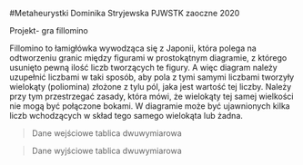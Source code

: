 #Metaheurystki
Dominika Stryjewska
PJWSTK zaoczne 2020

Projekt- gra fillomino

Fillomino to łamigłówka wywodząca się z Japonii, która polega na odtworzeniu granic między figurami w prostokątnym diagramie, z którego usunięto pewną ilość liczb tworzących te figury. A więc diagram należy uzupełnić liczbami w taki sposób, aby pola z tymi samymi liczbami tworzyły wielokąty (poliomina) złożone z tylu pól, jaka jest wartość tej liczby. Należy przy tym przestrzegać zasady, która mówi, że wielokąty tej samej wielkości nie mogą być połączone bokami.
W diagramie może być ujawnionych kilka liczb wchodzących w skład tego samego wielokąta lub żadna. 

>Dane wejściowe
  tablica dwuwymiarowa
  
  
>Dane wyjściowe
  tablica dwuwymiarowa


